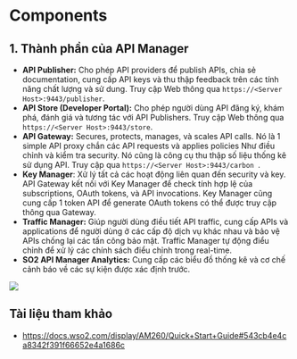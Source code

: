 # Components

## 1. Thành phần của API Manager

- **API Publisher:** Cho phép API providers để publish APIs, chia sẻ documentation, cung cấp API keys và thu thập feedback trên các tính năng chất lượng và sử dung. Truy cập Web thông qua `https://<Server Host>:9443/publisher`.
- **API Store (Developer Portal):** Cho phép người dùng API đăng ký, khám phá, đánh giá và tương tác với API Publishers. Truy cập Web thông qua `https://<Server Host>:9443/store`.
- **API Gateway:** Secures, protects, manages, và scales API calls. Nó là 1 simple API proxy chắn các API requests và applies policies Như điều chỉnh và kiểm tra security. Nó cũng là công cụ thu thập số liệu thống kê sử dụng API. Truy cập qua `https://<Server Host>:9443/carbon `.
- **Key Manager**: Xử lý tất cả các hoạt động liên quan đến security và key. API Gateway kết nối với Key Manager để check tính hợp lệ của subscriptions, OAuth tokens, và API invocations. Key Manager cũng cung cấp 1 token API để generate OAuth tokens có thể được truy cập thông qua Gateway.
- **Traffic Manager:** Giúp người dùng điều tiết API traffic, cung cấp APIs và applications để người dùng ở các cấp độ dịch vụ khác nhau và bảo vệ APIs chống lại các tấn công bảo mật. Traffic Manager tự động điểu chỉnh để xử lý các chính sách điểu chỉnh trong real-time.
- **SO2 API Manager Analytics:** Cung cấp các biểu đồ thống kê và cơ chế cảnh báo về các sự kiện được xác định trước.

<img src=https://i.imgur.com/Or4F9cZ.png>

## Tài liệu tham khảo 
- https://docs.wso2.com/display/AM260/Quick+Start+Guide#543cb4e4ca8342f391f66652e4a1686c

